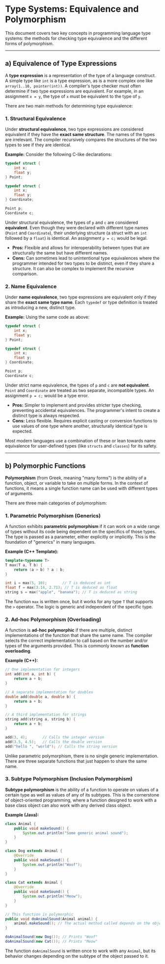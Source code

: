 # Type Systems: Equivalence and Polymorphism

This document covers two key concepts in programming language type systems: the methods for checking type equivalence and the different forms of polymorphism.

---

## a) Equivalence of Type Expressions

A **type expression** is a representation of the type of a language construct. A simple type like `int` is a type expression, as is a more complex one like `array(1..10, pointer(int))`. A compiler's type checker must often determine if two type expressions are equivalent. For example, in an assignment `x = y`, the type of `x` must be equivalent to the type of `y`.

There are two main methods for determining type equivalence:

### 1. Structural Equivalence

Under **structural equivalence**, two type expressions are considered equivalent if they have the **exact same structure**. The names of the types are irrelevant. The compiler recursively compares the structures of the two types to see if they are identical.

**Example:**
Consider the following C-like declarations:
```c
typedef struct {
    int x;
    float y;
} Point;

typedef struct {
    int x;
    float y;
} Coordinate;

Point p;
Coordinate c;
```
Under structural equivalence, the types of `p` and `c` are considered **equivalent**. Even though they were declared with different type names (`Point` and `Coordinate`), their underlying structure (a struct with an `int` followed by a `float`) is identical. An assignment `p = c;` would be legal.

*   **Pros:** Flexible and allows for interoperability between types that are structurally the same but have different names.
*   **Cons:** Can sometimes lead to unintentional type equivalences where the programmer intended for two types to be distinct, even if they share a structure. It can also be complex to implement the recursive comparison.

### 2. Name Equivalence

Under **name equivalence**, two type expressions are equivalent only if they share the **exact same type name**. Each `typedef` or type definition is treated as introducing a new, distinct type.

**Example:**
Using the same code as above:
```c
typedef struct {
    int x;
    float y;
} Point;

typedef struct {
    int x;
    float y;
} Coordinate;

Point p;
Coordinate c;
```
Under strict name equivalence, the types of `p` and `c` are **not equivalent**. `Point` and `Coordinate` are treated as two separate, incompatible types. An assignment `p = c;` would be a type error.

*   **Pros:** Simpler to implement and provides stricter type checking, preventing accidental equivalences. The programmer's intent to create a distinct type is always respected.
*   **Cons:** Less flexible. Requires explicit casting or conversion functions to use values of one type where another, structurally identical type is expected.

Most modern languages use a combination of these or lean towards name equivalence for user-defined types (like `structs` and `classes`) for its safety.

---

## b) Polymorphic Functions

**Polymorphism** (from Greek, meaning "many forms") is the ability of a function, object, or variable to take on multiple forms. In the context of functions, it means a single function name can be used with different types of arguments.

There are three main categories of polymorphism:

### 1. Parametric Polymorphism (Generics)

A function exhibits **parametric polymorphism** if it can work on a wide range of types without its code being dependent on the specifics of those types. The type is passed as a parameter, either explicitly or implicitly. This is the foundation of "generics" in many languages.

**Example (C++ Template):**
```cpp
template<typename T>
T max(T a, T b) {
    return (a > b) ? a : b;
}

int i = max(5, 10);       // T is deduced as int
float f = max(3.14, 2.71); // T is deduced as float
string s = max("apple", "banana"); // T is deduced as string
```
The function `max` is written once, but it works for any type `T` that supports the `>` operator. The logic is generic and independent of the specific type.

### 2. Ad-hoc Polymorphism (Overloading)

A function is **ad-hoc polymorphic** if there are multiple, distinct implementations of the function that share the same name. The compiler selects the correct implementation to call based on the number and/or types of the arguments provided. This is commonly known as **function overloading**.

**Example (C++):**
```cpp
// One implementation for integers
int add(int a, int b) {
    return a + b;
}

// A separate implementation for doubles
double add(double a, double b) {
    return a + b;
}

// A third implementation for strings
string add(string a, string b) {
    return a + b;
}

add(3, 4);       // Calls the integer version
add(3.5, 4.5);   // Calls the double version
add("hello ", "world"); // Calls the string version
```
Unlike parametric polymorphism, there is no single generic implementation. There are three separate functions that just happen to share the same name.

### 3. Subtype Polymorphism (Inclusion Polymorphism)

**Subtype polymorphism** is the ability of a function to operate on values of a certain type as well as values of any of its subtypes. This is the cornerstone of object-oriented programming, where a function designed to work with a base class object can also work with any derived class object.

**Example (Java):**
```java
class Animal {
    public void makeSound() {
        System.out.println("Some generic animal sound");
    }
}

class Dog extends Animal {
    @Override
    public void makeSound() {
        System.out.println("Woof");
    }
}

class Cat extends Animal {
    @Override
    public void makeSound() {
        System.out.println("Meow");
    }
}

// This function is polymorphic
public void doAnimalSound(Animal animal) {
    animal.makeSound(); // The actual method called depends on the object's runtime type
}

doAnimalSound(new Dog()); // Prints "Woof"
doAnimalSound(new Cat()); // Prints "Meow"
```
The function `doAnimalSound` is written once to work with any `Animal`, but its behavior changes depending on the subtype of the object passed to it. 
